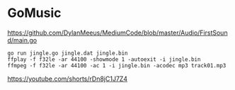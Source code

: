 # GoMusic

https://github.com/DylanMeeus/MediumCode/blob/master/Audio/FirstSound/main.go
```shell
go run jingle.go jingle.dat jingle.bin
ffplay -f f32le -ar 44100 -showmode 1 -autoexit -i jingle.bin
ffmpeg -f f32le -ar 44100 -ac 1 -i jingle.bin -acodec mp3 track01.mp3
```
https://youtube.com/shorts/rDn8jC1J7Z4
